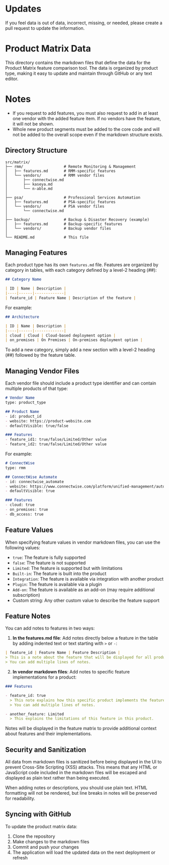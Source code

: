 # Updates

If you feel data is out of data, incorrect, missing, or needed, please create a pull request to update the information.



# Product Matrix Data

This directory contains the markdown files that define the data for the Product Matrix feature comparison tool. The data is organized by product type, making it easy to update and maintain through GitHub or any text editor.

# Notes

- If you request to add features, you must also request to add in at least one vendor with the added feature item.  If no vendors have the feature, it will not be shown.
- Whole new product segments must be added to the core code and will not be added to the overall scope even if the markdown structure exists.

## Directory Structure

```
src/matrix/
├── rmm/                  # Remote Monitoring & Management
│   ├── features.md       # RMM-specific features
│   └── vendors/          # RMM vendor files
│       ├── connectwise.md
│       ├── kaseya.md
│       └── n-able.md
│
├── psa/                  # Professional Services Automation
│   ├── features.md       # PSA-specific features
│   └── vendors/          # PSA vendor files
│       └── connectwise.md
│
├── backup/               # Backup & Disaster Recovery (example)
│   ├── features.md       # Backup-specific features
│   └── vendors/          # Backup vendor files
│
└── README.md             # This file
```


## Managing Features

Each product type has its own `features.md` file. Features are organized by category in tables, with each category defined by a level-2 heading (##):

```markdown
## Category Name

| ID | Name | Description |
|----|------|-------------|
| feature_id | Feature Name | Description of the feature |
```

For example:

```markdown
## Architecture

| ID | Name | Description |
|----|------|-------------|
| cloud | Cloud | Cloud-based deployment option |
| on_premises | On Premises | On-premises deployment option |
```

To add a new category, simply add a new section with a level-2 heading (##) followed by the feature table.

## Managing Vendor Files

Each vendor file should include a product type identifier and can contain multiple products of that type:

```markdown
# Vendor Name
type: product_type

## Product Name
- id: product_id
- website: https://product-website.com
- defaultVisible: true/false

### Features
- feature_id1: true/false/Limited/Other value
- feature_id2: true/false/Limited/Other value
```

For example:

```markdown
# ConnectWise
type: rmm

## ConnectWise Automate
- id: connectwise_automate
- website: https://www.connectwise.com/platform/unified-management/automate
- defaultVisible: true

### Features
- cloud: true
- on_premises: true
- db_access: true
```

## Feature Values

When specifying feature values in vendor markdown files, you can use the following values:

- `true`: The feature is fully supported
- `false`: The feature is not supported
- `Limited`: The feature is supported but with limitations
- `Built-in`: The feature is built into the product
- `Integration`: The feature is available via integration with another product
- `Plugin`: The feature is available via a plugin
- `Add-on`: The feature is available as an add-on (may require additional subscription)
- Custom string: Any other custom value to describe the feature support

## Feature Notes

You can add notes to features in two ways:

1. **In the features.md file**: Add notes directly below a feature in the table by adding indented text or text starting with `>` or `-`:

```markdown
| feature_id | Feature Name | Feature Description |
> This is a note about the feature that will be displayed for all products.
> You can add multiple lines of notes.
```

2. **In vendor markdown files**: Add notes to specific feature implementations for a product:

```markdown
### Features

- feature_id: true
  > This note explains how this specific product implements the feature.
  > You can add multiple lines of notes.

- another_feature: Limited
  > This explains the limitations of this feature in this product.
```

Notes will be displayed in the feature matrix to provide additional context about features and their implementations.

## Security and Sanitization

All data from markdown files is sanitized before being displayed in the UI to prevent Cross-Site Scripting (XSS) attacks. This means that any HTML or JavaScript code included in the markdown files will be escaped and displayed as plain text rather than being executed.

When adding notes or descriptions, you should use plain text. HTML formatting will not be rendered, but line breaks in notes will be preserved for readability.

## Syncing with GitHub

To update the product matrix data:

1. Clone the repository
2. Make changes to the markdown files
3. Commit and push your changes
4. The application will load the updated data on the next deployment or refresh
